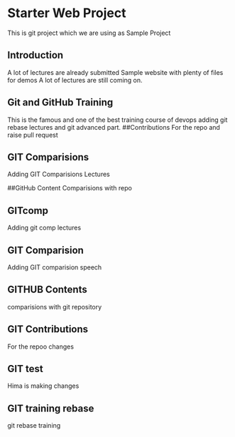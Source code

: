 # Starter Web Project


 
This is git project which we are using as Sample Project

## Introduction
A lot of lectures are already submitted 
Sample website with plenty of files for demos
A lot of lectures are still coming on.

## Git and GitHub Training
This  is the famous and one of the best training course of devops
adding git rebase lectures and git advanced part.
##Contributions
For the repo and raise pull request

## GIT Comparisions
Adding GIT Comparisions Lectures 

##GitHub Content 
Comparisions with repo
## GITcomp
Adding git comp lectures 

## GIT Comparision
Adding GIT comparision speech
## GITHUB Contents
comparisions with git repository
## GIT Contributions
For the repoo changes

## GIT test
Hima is making changes

## GIT training rebase
git rebase training